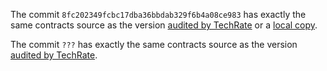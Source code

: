 The commit `8fc202349fcbc17dba36bbdab329f6b4a08ce983` has exactly the same contracts source as
the version [audited by TechRate](https://github.com/TechRate/Smart-Contract-Audits/blob/main/Future%20Salaries%20%20Smart%20Contract%20Audit.pdf)
or a [local copy](Future%20Salaries%20Smart%20Contract%20Audit.pdf).

The commit `???` has exactly the same contracts source as
the version [audited by TechRate](./TakeMySalary.pdf).
